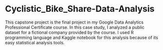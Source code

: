 # Cyclistic_Bike_Share-Data-Analysis
This capstone project is the final project in my Google Data Analytics Professional Certificate course. In this case study, I analyzed a public dataset for a fictional company provided by the course. I used R programming language and Kaggle notebook for this analysis because of its easy statistical analysis tools.
